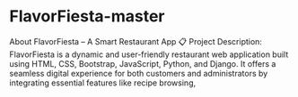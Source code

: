 # FlavorFiesta-master
About FlavorFiesta – A Smart Restaurant App 📋 Project Description: FlavorFiesta is a dynamic and user-friendly restaurant web application built using HTML, CSS, Bootstrap, JavaScript, Python, and Django. It offers a seamless digital experience for both customers and administrators by integrating essential features like recipe browsing,
